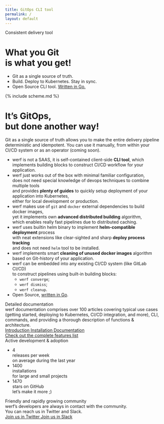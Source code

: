 ```yaml
---
title: GitOps CLI tool
permalink: /
layout: default
---
```


<div class="presentation" id="presentation">
    <div class="presentation__bg" id="presentation-bg"></div>
    <div class="page__container presentation__container">
        <div class="presentation__row">
            <div class="presentation__row-item" id="presentation-title">
                <div class="presentation__subtitle">Consistent delivery tool</div>
                <h1 class="presentation__title">What you Git<br/> is what you get!</h1>
                <ul class="presentation__features">
                    <li>Git as a single source of truth.</li>
                    <li>Build. Deploy to Kubernetes. Stay in sync.</li>
                    <li>Open Source CLI tool. <a href="https://github.com/werf/werf">Written in Go.</a></li>
                </ul>
            </div>
            <div class="presentation__row-item presentation__row-item_scheme">
                {% include scheme.md %}
            </div>
        </div>
    </div>
</div>

<div class="welcome">
    <div class="page__container">
        <div class="welcome__content">
            <h1 class="welcome__title">
                It’s GitOps,<br/>
                but done <span>another way</span>!
            </h1>
            <div class="welcome__subtitle">
                Git as a single source of&nbsp;truth allows you to&nbsp;make the&nbsp;entire delivery pipeline deterministic and&nbsp;idempotent. 
                You can use it manually, from within your CI/CD system or&nbsp;as&nbsp;an&nbsp;operator (coming&nbsp;soon).
            </div>
            <div class="welcome__extra-content">
                <div class="welcome__extra-content-text">
                    <ul class="intro__list">
                        <li>
                            werf is not a SAAS, it is self-contained client-side <b>CLI tool</b>, which implements building blocks to construct CI/CD workflow for your application.
                        </li>
                        <li>
                            werf just works out of the box with minimal familiar configuration,<br/>does not need special knowledge of devops techniques to combine multiple tools<br/>and provides <b>plenty of guides</b> to quickly setup deployment of your application into Kubernetes,<br/>either for local development or production.
                        </li>
                        <li>
                            werf makes use of <code>git</code> and <code>docker</code> external dependencies to build docker images,<br/>yet it implements own <b>advanced distributed building</b> algorithm,<br/>which enables really fast pipelines due to distributed caching.
                        </li>
                        <li>
                            werf uses builtin helm binary to implement <b>helm-compatible deployment</b> process<br/>with neat extensions like clear-sighted and sharp <b>deploy process tracking</b><br/>and does not need <code>helm</code> tool to be installed.
                        </li>
                        <li>
                            werf implements smart <b>cleaning of unused docker images</b> algorithm<br/>based on Git-history of your application.
                        </li>
                        <li>
                            werf can be embedded into any existing CI/CD system (like GitLab CI/CD) <br>to construct pipelines using built-in building blocks:
                            <ul>
                                <li><code>werf converge</code>;</li>
                                <li><code>werf dismiss</code>;</li>
                                <li><code>werf cleanup</code>.</li>
                            </ul>
                        </li>
                        <li>
                            Open Source, <a href="https://github.com/werf/werf">written in Go</a>.
                        </li>
                    </ul>
                </div>
            </div>
        </div>
    </div>
</div>

<div class="page__container">
    <div class="documentation">
        <div class="documentation__image">
        </div>
        <div class="documentation__info">
            <div class="documentation__info-title">
                Detailed documentation
            </div>
            <div class="documentation__info-text">
                werf documentation comprises over 100 articles covering typical use cases (getting started, deploying to Kubernetes, CI/CD integration, and more), CLI, commands, and providing a thorough description of functions & architecture.
            </div>
        </div>
        <div class="documentation__btns">
            <a href="{{ site.baseurl }}/introduction.html" target="_blank" class="page__btn page__btn_b documentation__btn">
                Introduction
            </a>
            <a href="{{ site.baseurl }}/installation.html" class="page__btn page__btn_o documentation__btn">
                Installation
            </a>
            <a href="{{ site.baseurl }}/documentation/index.html" class="page__btn page__btn_o documentation__btn">
                Documentation
            </a>
        </div>
    </div>
</div>

<div class="page__container">
    <a href="https://github.com/werf/werf/blob/master/README.md#complete-list-of-features" target="_blank" class="page__btn page__btn_o intro__btn">
        Check out the complete features list
    </a>
</div>

<div class="stats">
    <div class="page__container">
        <div class="stats__content">
            <div class="stats__title">Active development & adoption</div>
            <ul class="stats__list">
                <li class="stats__list-item">
                    <div class="stats__list-item-num">4</div>
                    <div class="stats__list-item-title">releases per week</div>
                    <div class="stats__list-item-subtitle">on average during the last year</div>
                </li>
                <li class="stats__list-item">
                    <div class="stats__list-item-num">1400</div>
                    <div class="stats__list-item-title">installations</div>
                    <div class="stats__list-item-subtitle">for large and small projects</div>
                </li>
                <li class="stats__list-item">
                    <div class="stats__list-item-num gh_counter">1470</div>
                    <div class="stats__list-item-title">stars on GitHub</div>
                    <div class="stats__list-item-subtitle">let’s make it more ;)</div>
                </li>
            </ul>
        </div>
    </div>
</div>

<div class="community">
    <div class="page__container">
        <div class="community__content">
            <div class="community__title">Friendly and rapidly growing community</div>
            <div class="community__subtitle">werf’s developers are always in contact with the community.<br/> You can reach us in Twitter and Slack.</div>
            <div class="community__btns">
                <a href="{{ site.social_links[page.lang].twitter }}" target="_blank" class="page__btn page__btn_w community__btn">
                    <span class="page__icon page__icon_twitter"></span>
                    Join us in Twitter
                </a>
                <a href="#" data-open-popup="slack" class="page__btn page__btn_w community__btn">
                    <span class="page__icon page__icon_slack"></span>
                    Join us in Slack
                </a>
            </div>
        </div>
    </div>
</div>

